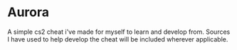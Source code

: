 # Aurora
 A simple cs2 cheat i've made for myself to learn and develop from. Sources I have used to help develop the cheat will be included wherever applicable.